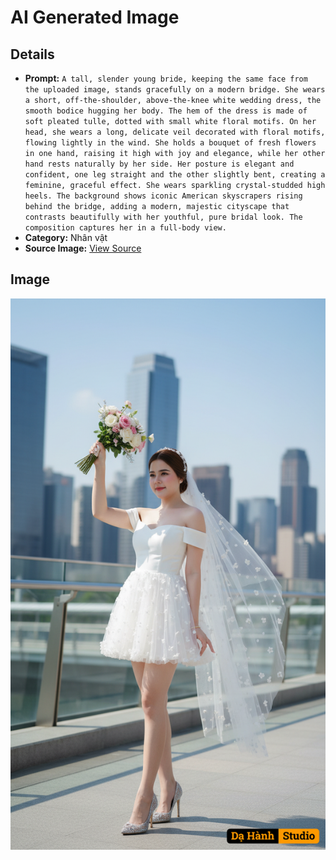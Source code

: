 # AI Generated Image

## Details
- **Prompt:** `A tall, slender young bride, keeping the same face from the uploaded image, stands gracefully on a modern bridge. She wears a short, off-the-shoulder, above-the-knee white wedding dress, the smooth bodice hugging her body. The hem of the dress is made of soft pleated tulle, dotted with small white floral motifs. On her head, she wears a long, delicate veil decorated with floral motifs, flowing lightly in the wind. She holds a bouquet of fresh flowers in one hand, raising it high with joy and elegance, while her other hand rests naturally by her side. Her posture is elegant and confident, one leg straight and the other slightly bent, creating a feminine, graceful effect. She wears sparkling crystal-studded high heels. The background shows iconic American skyscrapers rising behind the bridge, adding a modern, majestic cityscape that contrasts beautifully with her youthful, pure bridal look. The composition captures her in a full-body view. `
- **Category:** Nhân vật
- **Source Image:** [View Source](https://raw.githubusercontent.com/lenzcomvth/ImageLibrary/main/Female.png)

## Image
![AI Generated Image](./image-2025-10-03T08-42-24-272Z.png)